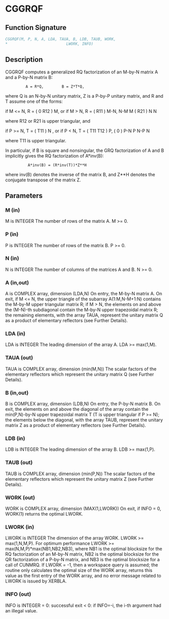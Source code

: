 # CGGRQF

## Function Signature

```fortran
CGGRQF(M, P, N, A, LDA, TAUA, B, LDB, TAUB, WORK,
*                          LWORK, INFO)
```

## Description


 CGGRQF computes a generalized RQ factorization of an M-by-N matrix A
 and a P-by-N matrix B:

             A = R*Q,        B = Z*T*Q,

 where Q is an N-by-N unitary matrix, Z is a P-by-P unitary
 matrix, and R and T assume one of the forms:

 if M <= N,  R = ( 0  R12 ) M,   or if M > N,  R = ( R11 ) M-N,
                  N-M  M                           ( R21 ) N
                                                      N

 where R12 or R21 is upper triangular, and

 if P >= N,  T = ( T11 ) N  ,   or if P < N,  T = ( T11  T12 ) P,
                 (  0  ) P-N                         P   N-P
                    N

 where T11 is upper triangular.

 In particular, if B is square and nonsingular, the GRQ factorization
 of A and B implicitly gives the RQ factorization of A*inv(B):

              A*inv(B) = (R*inv(T))*Z**H

 where inv(B) denotes the inverse of the matrix B, and Z**H denotes the
 conjugate transpose of the matrix Z.

## Parameters

### M (in)

M is INTEGER The number of rows of the matrix A. M >= 0.

### P (in)

P is INTEGER The number of rows of the matrix B. P >= 0.

### N (in)

N is INTEGER The number of columns of the matrices A and B. N >= 0.

### A (in,out)

A is COMPLEX array, dimension (LDA,N) On entry, the M-by-N matrix A. On exit, if M <= N, the upper triangle of the subarray A(1:M,N-M+1:N) contains the M-by-M upper triangular matrix R; if M > N, the elements on and above the (M-N)-th subdiagonal contain the M-by-N upper trapezoidal matrix R; the remaining elements, with the array TAUA, represent the unitary matrix Q as a product of elementary reflectors (see Further Details).

### LDA (in)

LDA is INTEGER The leading dimension of the array A. LDA >= max(1,M).

### TAUA (out)

TAUA is COMPLEX array, dimension (min(M,N)) The scalar factors of the elementary reflectors which represent the unitary matrix Q (see Further Details).

### B (in,out)

B is COMPLEX array, dimension (LDB,N) On entry, the P-by-N matrix B. On exit, the elements on and above the diagonal of the array contain the min(P,N)-by-N upper trapezoidal matrix T (T is upper triangular if P >= N); the elements below the diagonal, with the array TAUB, represent the unitary matrix Z as a product of elementary reflectors (see Further Details).

### LDB (in)

LDB is INTEGER The leading dimension of the array B. LDB >= max(1,P).

### TAUB (out)

TAUB is COMPLEX array, dimension (min(P,N)) The scalar factors of the elementary reflectors which represent the unitary matrix Z (see Further Details).

### WORK (out)

WORK is COMPLEX array, dimension (MAX(1,LWORK)) On exit, if INFO = 0, WORK(1) returns the optimal LWORK.

### LWORK (in)

LWORK is INTEGER The dimension of the array WORK. LWORK >= max(1,N,M,P). For optimum performance LWORK >= max(N,M,P)*max(NB1,NB2,NB3), where NB1 is the optimal blocksize for the RQ factorization of an M-by-N matrix, NB2 is the optimal blocksize for the QR factorization of a P-by-N matrix, and NB3 is the optimal blocksize for a call of CUNMRQ. If LWORK = -1, then a workspace query is assumed; the routine only calculates the optimal size of the WORK array, returns this value as the first entry of the WORK array, and no error message related to LWORK is issued by XERBLA.

### INFO (out)

INFO is INTEGER = 0: successful exit < 0: if INFO=-i, the i-th argument had an illegal value.

